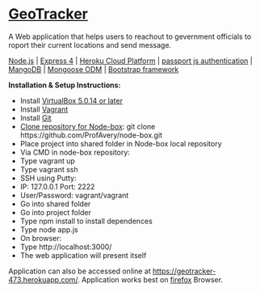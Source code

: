 # <a href="https://geotracker-473.herokuapp.com" target="_blank">GeoTracker</a>

A Web application that helps users to reachout to gevernment officials to roport their current locations and send message. 

<a href="https://nodejs.org/en/">Node.js</a> | <a href="https://expressjs.com/">Express 4</a> | <a href="https://www.heroku.com/">Heroku Cloud Platform</a> | <a href="http://passportjs.org/">passport js authentication</a> | <a href="https://www.mongodb.com/">MangoDB</a> | <a href="http://mongoosejs.com/">Mongoose ODM</a> | <a href="http://getbootstrap.com/">Bootstrap framework</a>

<strong>Installation & Setup Instructions:</strong>
<ul>
<li>Install <a href="https://www.virtualbox.org/">VirtualBox 5.0.14 or later</a></li>
<li>Install <a href="https://www.vagrantup.com/">Vagrant</a></li>
<li>Install <a href="https://git-scm.com/">Git</a></li>
<li><a href="https://github.com/ProfAvery/node-box">Clone repository for Node-box</a>: git clone https://github.com/ProfAvery/node-box.git</li>
<li>Place project into shared folder in Node-box local repository</li>
<li>Via CMD in node-box repository:</li>
<li>Type vagrant up</li>
<li>Type vagrant ssh</li>
<li>SSH using Putty:</li>
<li>IP: 127.0.0.1 Port: 2222</li>
<li>User/Password: vagrant/vagrant</li>
<li>Go into shared folder</li>
<li>Go into project folder</li>
<li>Type npm install to install dependences</li>
<li>Type node app.js</li>
<li>On browser:</li>
<li>Type http://localhost:3000/</li>
<li>The web application will present itself</li>
</ul>

Application can also be accessed online at https://geotracker-473.herokuapp.com/. Application works best on <a href="https://www.mozilla.org/en-US/firefox/products/">firefox</a> Browser.  

